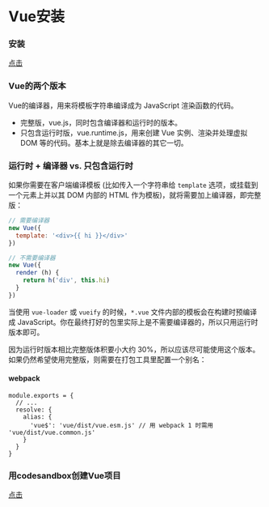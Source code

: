 # Vue安装

### 安装

[点击](https://cn.vuejs.org/v2/guide/installation.html)

### Vue的两个版本

Vue的编译器，用来将模板字符串编译成为 JavaScript 渲染函数的代码。

* 完整版，vue.js，同时包含编译器和运行时的版本。
* 只包含运行时版，vue.runtime.js，用来创建 Vue 实例、渲染并处理虚拟 DOM 等的代码。基本上就是除去编译器的其它一切。

### 运行时 + 编译器 vs. 只包含运行时

如果你需要在客户端编译模板 (比如传入一个字符串给 `template` 选项，或挂载到一个元素上并以其 DOM 内部的 HTML 作为模板)，就将需要加上编译器，即完整版：

```javascript
// 需要编译器
new Vue({
  template: '<div>{{ hi }}</div>'
})

// 不需要编译器
new Vue({
  render (h) {
    return h('div', this.hi)
  }
})
```

当使用 `vue-loader` 或 `vueify` 的时候，`*.vue` 文件内部的模板会在构建时预编译成 JavaScript。你在最终打好的包里实际上是不需要编译器的，所以只用运行时版本即可。

因为运行时版本相比完整版体积要小大约 30%，所以应该尽可能使用这个版本。如果仍然希望使用完整版，则需要在打包工具里配置一个别名：

#### webpack

```
module.exports = {
  // ...
  resolve: {
    alias: {
      'vue$': 'vue/dist/vue.esm.js' // 用 webpack 1 时需用 'vue/dist/vue.common.js'
    }
  }
}
```

### 用codesandbox创建Vue项目

[点击](https://codesandbox.io/)